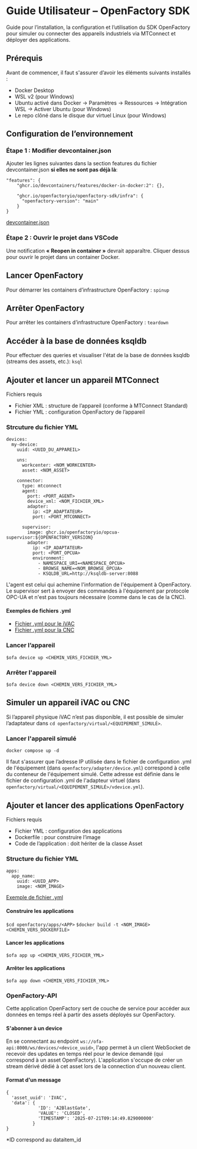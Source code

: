 # Guide Utilisateur – OpenFactory SDK
Guide pour l’installation, la configuration et l’utilisation du SDK OpenFactory pour simuler ou connecter des appareils industriels via MTConnect et déployer des applications.

## Prérequis
Avant de commencer, il faut s'assurer d’avoir les éléments suivants installés :
- Docker Desktop
- WSL v2 (pour Windows)
- Ubuntu activé dans Docker
→ Paramètres → Ressources → Intégration WSL → Activer Ubuntu (pour Windows)
- Le repo clôné dans le disque dur virtuel Linux (pour Windows)

## Configuration de l’environnement
### Étape 1 : Modifier devcontainer.json
Ajouter les lignes suivantes dans la section features du fichier devcontainer.json **si elles ne sont pas déjà là**:
```
"features": {
    "ghcr.io/devcontainers/features/docker-in-docker:2": {},

    "ghcr.io/openfactoryio/openfactory-sdk/infra": {
      "openfactory-version": "main"
    }
}
```
[devcontainer.json](.devcontainer/devcontainer.json)

### Étape 2 : Ouvrir le projet dans VSCode
Une notification **« Reopen in container »** devrait apparaître. Cliquer dessus pour ouvrir le projet dans un container Docker.

## Lancer OpenFactory
Pour démarrer les containers d’infrastructure OpenFactory :
`spinup`

## Arrêter OpenFactory
Pour arrêter les containers d’infrastructure OpenFactory :
`teardown`

## Accéder à la base de données ksqldb
Pour effectuer des queries et visualiser l'état de la base de données ksqldb (streams des assets, etc.):
`ksql`

## Ajouter et lancer un appareil MTConnect
Fichiers requis
- Fichier XML : structure de l’appareil (conforme à MTConnect Standard)
- Fichier YML : configuration OpenFactory de l’appareil

### Strcuture du fichier YML
```
devices:
  my-device:
    uuid: <UUID_DU_APPAREIL>

    uns:
      workcenter: <NOM_WORKCENTER>
      asset: <NOM_ASSET>

    connector:
      type: mtconnect
      agent:
        port: <PORT_AGENT>
        device_xml: <NOM_FICHIER_XML>
        adapter:
          ip: <IP_ADAPTATEUR>
          port: <PORT_MTCONNECT>

      supervisor:
        image: ghcr.io/openfactoryio/opcua-supervisor:${OPENFACTORY_VERSION}
        adapter:
          ip: <IP_ADAPTATEUR>
          port: <PORT_OPCUA>
          environment:
            - NAMESPACE_URI=<NAMESPACE_OPCUA>
            - BROWSE_NAME=<NOM_BROWSE_OPCUA>
            - KSQLDB_URL=http://ksqldb-server:8088
```
L'agent est celui qui achemine l'information de l'équipement à OpenFactory. Le supervisor sert à envoyer des commandes à l'équipement par protocole OPC-UA et n'est pas toujours nécessaire (comme dans le cas de la CNC).

#### Exemples de fichiers .yml
- [Fichier .yml pour le iVAC](/openfactory/adapter/ivac.yml)
- [Fichier .yml pour la CNC](/openfactory/adapter/cnc.yml)


### Lancer l’appareil
`$ofa device up <CHEMIN_VERS_FICHIER_YML>`

### Arrêter l'appareil
`$ofa device down <CHEMIN_VERS_FICHIER_YML>`

## Simuler un appareil iVAC ou CNC
Si l’appareil physique iVAC n’est pas disponible, il est possible de simuler l’adaptateur dans
`cd openfactory/virtual/<EQUIPEMENT_SIMULÉ>`.
### Lancer l'appareil simulé
`docker compose up -d`

Il faut s'assurer que l’adresse IP utilisée dans le fichier de configuration .yml de l'équipement (dans `openfactory/adapter/device.yml`) correspond à celle du conteneur de l'équipement simulé. Cette adresse est définie dans le fichier de configuration .yml de l'adapteur virtuel (dans `openfactory/virtual/<EQUIPEMENT_SIMULÉ>/vdevice.yml`).

## Ajouter et lancer des applications OpenFactory
Fichiers requis
- Fichier YML : configuration des applications
- Dockerfile : pour construire l’image
- Code de l’application : doit hériter de la classe Asset
### Structure du fichier YML
```
apps:
  app_name:
    uuid: <UUID_APP>
    image: <NOM_IMAGE>
```
[Exemple de fichier .yml](/openfactory/apps/apps.yml)

#### Construire les applications
`$cd openfactory/apps/<APP>`
`$docker build -t <NOM_IMAGE> <CHEMIN_VERS_DOCKERFILE>`

#### Lancer les applications
`$ofa app up <CHEMIN_VERS_FICHIER_YML>`

#### Arrêter les applications
`$ofa app down <CHEMIN_VERS_FICHIER_YML>`

### OpenFactory-API
Cette application OpenFactory sert de couche de service pour accéder aux données en temps réel à partir des assets déployés sur OpenFactory. 
#### S'abonner à un device
En se connectant au endpoint `ws://ofa-api:8000/ws/devices/<device_uuid>`, l'app permet à un client WebSocket de recevoir des updates en temps réel pour le device demandé (qui correspond à un asset OpenFactory). L'application s'occupe de créer un stream dérivé dédié à cet asset lors de la connection d'un nouveau client.
#### Format d'un message 
```
{
  'asset_uuid': 'IVAC',
  'data': {
            'ID': 'A2BlastGate',
            'VALUE': 'CLOSED',
            'TIMESTAMP': '2025-07-21T09:14:49.829000000'
          }
}
```
*ID correspond au dataitem_id





